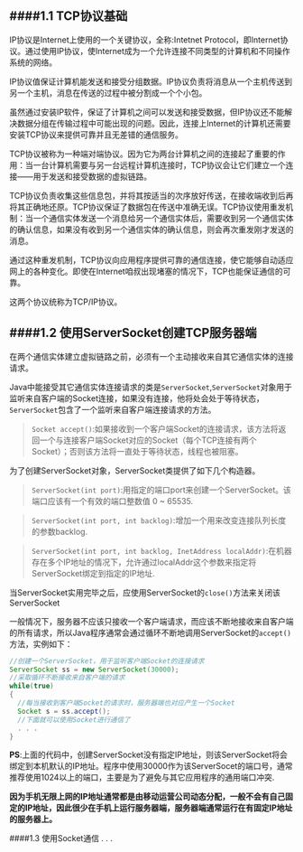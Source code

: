 ####1.1 TCP协议基础
----------------------------------------------------------------------------------
  IP协议是Internet上使用的一个关键协议，全称:Intetnet Protocol，即Internet协议。通过使用IP协议，使Internet成为一个允许连接不同类型的计算机和不同操作系统的网络。
  
  IP协议值保证计算机能发送和接受分组数据。IP协议负责将消息从一个主机传送到另一个主机，消息在传送的过程中被分割成一个个小包。
  
  虽然通过安装IP软件，保证了计算机之间可以发送和接受数据，但IP协议还不能解决数据分组在传输过程中可能出现的问题。因此，连接上Internet的计算机还需要安装TCP协议来提供可靠并且无差错的通信服务。
  
  TCP协议被称为一种端对端协议。因为它为两台计算机之间的连接起了重要的作用：当一台计算机需要与另一台远程计算机连接时，TCP协议会让它们建立一个连接——用于发送和接受数据的虚拟链路。
  
  TCP协议负责收集这些信息包，并将其按适当的次序放好传送，在接收端收到后再将其正确地还原。TCP协议保证了数据包在传送中准确无误。TCP协议使用重发机制：当一个通信实体发送一个消息给另一个通信实体后，需要收到另一个通信实体的确认信息，如果没有收到另一个通信实体的确认信息，则会再次重发刚才发送的消息。
  
  通过这种重发机制，TCP协议向应用程序提供可靠的通信连接，使它能够自动适应网上的各种变化。即使在Internet咱叔出现堵塞的情况下，TCP也能保证通信的可靠。
  
  这两个协议统称为TCP/IP协议。
  


####1.2 使用ServerSocket创建TCP服务器端
----------------------------------------------------------------------------------
  在两个通信实体建立虚拟链路之前，必须有一个主动接收来自其它通信实体的连接请求。
  
  Java中能接受其它通信实体连接请求的类是`ServerSocket`,`ServerSocket`对象用于监听来自客户端的Socket连接，如果没有连接，他将处会处于等待状态，`ServerSocket`包含了一个监听来自客户端连接请求的方法。
  
  >`Socket accept()`:如果接收到一个客户端Socket的连接请求，该方法将返回一个与连接客户端Socket对应的Socket（每个TCP连接有两个Socket）；否则该方法将一直处于等待状态，线程也被阻塞。
  
  为了创建ServerSocket对象，ServerSocket类提供了如下几个构造器。
  
  >`ServerSocket(int port)`:用指定的端口port来创建一个ServerSocket。该端口应该有一个有效的端口整数值 0 ~ 65535.
  
  >`ServerSocket(int port, int backlog)`:增加一个用来改变连接队列长度的参数backlog.
  
  >`ServerSocket(int port, int backlog, InetAddress localAddr)`:在机器存在多个IP地址的情况下，允许通过localAddr这个参数来指定将ServerSocket绑定到指定的IP地址.
  
  当ServerSocket实用完毕之后，应使用ServerSocket的`close()`方法来关闭该ServerSocket
  
  一般情况下，服务器不应该只接收一个客户端请求，而应该不断地接收来自客户端的所有请求，所以Java程序通常会通过循环不断地调用ServerSocket的`accept()`方法，实例如下：
  
  ```Java
  //创建一个ServerSocket，用于监听客户端Socket的连接请求
  ServerSocket ss = new ServerSocket(30000);
  //采取循环不断接收来自客户端的请求
  while(true)
  {
    //每当接收到客户端Socket的请求时，服务器端也对应产生一个Socket
    Socket s = ss.accept();
    //下面就可以使用Socket进行通信了
    . . .
  }
  ```
  **PS**:上面的代码中，创建ServerSocket没有指定IP地址，则该ServerSocket将会绑定到本机默认的IP地址。程序中使用30000作为该ServerSocet的端口号，通常推荐使用1024以上的端口，主要是为了避免与其它应用程序的通用端口冲突.
  
  **因为手机无限上网的IP地址通常都是由移动运营公司动态分配，一般不会有自己固定的IP地址，因此很少在手机上运行服务器端，服务器端通常运行在有固定IP地址的服务器上。**

####1.3 使用Socket通信
. . . 
